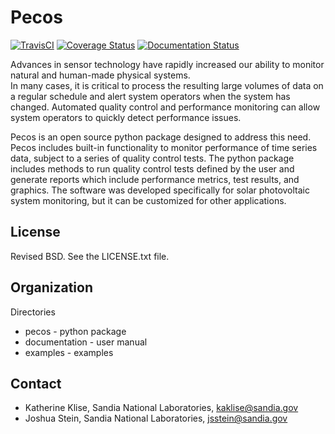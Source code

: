 Pecos
=======================================

[![TravisCI](https://travis-ci.org/kaklise/pecos.svg?branch=master)](https://travis-ci.org/kaklise/pecos)
[![Coverage Status](https://coveralls.io/repos/github/kaklise/pecos/badge.svg?branch=master)](https://coveralls.io/github/kaklise/pecos?branch=master)
[![Documentation Status](https://readthedocs.org/projects/pecos/badge/?version=latest)](http://pecos.readthedocs.org/en/latest/)

Advances in sensor technology have rapidly increased our ability to monitor 
natural and human-made physical systems.  
In many cases, it is critical to process the resulting large volumes of data on a regular schedule
and alert system operators when the system has changed.
Automated quality control and performance monitoring can allow system 
operators to quickly detect performance issues.  

Pecos is an open source python package designed to address this need.
Pecos includes built-in functionality to monitor performance of time series data, 
subject to a series of quality control tests.
The python package includes methods to run quality control tests defined by the user
and generate reports which include performance metrics, test results, and graphics.
The software was developed specifically for solar photovoltaic system 
monitoring, but it can be customized for other applications.

License
------------

Revised BSD.  See the LICENSE.txt file.

Organization
------------

Directories
  * pecos - python package
  * documentation - user manual
  * examples - examples

Contact
-------
   * Katherine Klise, Sandia National Laboratories, kaklise@sandia.gov
   * Joshua Stein, Sandia National Laboratories, jsstein@sandia.gov
